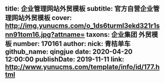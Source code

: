 title: 企业管理网站外贸模板
subtitle: 官方自营企业管理网站外贸模板
cover: http://img.yunucms.com/o_1ds6turml3ekd321r1snn91tom16.jpg?attname=
taxons: 企业集团 外贸模板
number: 170161
author:
  nick: 青桔单车
  github_name: qingjue
date: 2020-04-20 12:00:00
publishDate: 2019-11-11
link: http://www.yunucms.com/template/info/id/177.html
---
